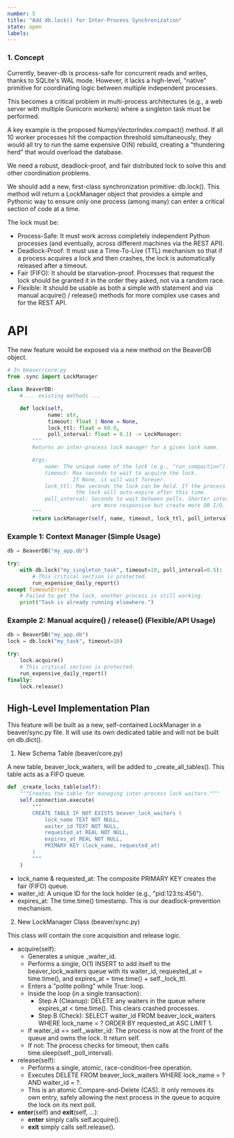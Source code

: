 ```yaml
---
number: 5
title: "Add db.lock() for Inter-Process Synchronization"
state: open
labels:
---
```


### 1. Concept

Currently, beaver-db is process-safe for concurrent reads and writes, thanks to SQLite's WAL mode. However, it lacks a high-level, "native" primitive for coordinating logic between multiple independent processes.

This becomes a critical problem in multi-process architectures (e.g., a web server with multiple Gunicorn workers) where a singleton task must be performed.

A key example is the proposed NumpyVectorIndex.compact() method. If all 10 worker processes hit the compaction threshold simultaneously, they would all try to run the same expensive O(N) rebuild, creating a "thundering herd" that would overload the database.

We need a robust, deadlock-proof, and fair distributed lock to solve this and other coordination problems.

We should add a new, first-class synchronization primitive: db.lock(). This method will return a LockManager object that provides a simple and Pythonic way to ensure only one process (among many) can enter a critical section of code at a time.

The lock must be:

 * Process-Safe: It must work across completely independent Python processes (and eventually, across different machines via the REST API).
 * Deadlock-Proof: It must use a Time-To-Live (TTL) mechanism so that if a process acquires a lock and then crashes, the lock is automatically released after a timeout.
 * Fair (FIFO): It should be starvation-proof. Processes that request the lock should be granted it in the order they asked, not via a random race.
 * Flexible: It should be usable as both a simple with statement and via manual acquire() / release() methods for more complex use cases and for the REST API.

# API

The new feature would be exposed via a new method on the BeaverDB object.

```python
# In beaver/core.py
from .sync import LockManager

class BeaverDB:
    # ... existing methods ...

    def lock(self,
             name: str,
             timeout: float | None = None,
             lock_ttl: float = 60.0,
             poll_interval: float = 0.1) -> LockManager:
        """
        Returns an inter-process lock manager for a given lock name.

        Args:
            name: The unique name of the lock (e.g., "run_compaction").
            timeout: Max seconds to wait to acquire the lock.
                     If None, it will wait forever.
            lock_ttl: Max seconds the lock can be held. If the process crashes,
                      the lock will auto-expire after this time.
            poll_interval: Seconds to wait between polls. Shorter intervals
                           are more responsive but create more DB I/O.
        """
        return LockManager(self, name, timeout, lock_ttl, poll_interval)
```

### Example 1: Context Manager (Simple Usage)

```python
db = BeaverDB("my_app.db")

try:
    with db.lock("my_singleton_task", timeout=10, poll_interval=0.5):
        # This critical section is protected.
        run_expensive_daily_report()
except TimeoutError:
    # Failed to get the lock, another process is still working.
    print("Task is already running elsewhere.")
```

### Example 2: Manual acquire() / release() (Flexible/API Usage)

```python
db = BeaverDB("my_app.db")
lock = db.lock("my_task", timeout=10)

try:
    lock.acquire()
    # This critical section is protected.
    run_expensive_daily_report()
finally:
    lock.release()
```

## High-Level Implementation Plan

This feature will be built as a new, self-contained LockManager in a beaver/sync.py file. It will use its own dedicated table and will not be built on db.dict().

1. New Schema Table (beaver/core.py)

A new table, beaver_lock_waiters, will be added to _create_all_tables(). This table acts as a FIFO queue.

```python
def _create_locks_table(self):
    """Creates the table for managing inter-process lock waiters."""
    self.connection.execute(
        """
        CREATE TABLE IF NOT EXISTS beaver_lock_waiters (
            lock_name TEXT NOT NULL,
            waiter_id TEXT NOT NULL,
            requested_at REAL NOT NULL,
            expires_at REAL NOT NULL,
            PRIMARY KEY (lock_name, requested_at)
        )
        """
    )
```

 * lock_name & requested_at: The composite PRIMARY KEY creates the fair (FIFO) queue.
 * waiter_id: A unique ID for the lock holder (e.g., "pid:123:ts:456").
 * expires_at: The time.time() timestamp. This is our deadlock-prevention mechanism.

2. New LockManager Class (beaver/sync.py)

This class will contain the core acquisition and release logic.
 * acquire(self):
   * Generates a unique _waiter_id.
   * Performs a single, O(1) INSERT to add itself to the beaver_lock_waiters queue with its waiter_id, requested_at = time.time(), and expires_at = time.time() + self._lock_ttl.
   * Enters a "polite polling" while True: loop.
   * Inside the loop (in a single transaction):
     * Step A (Cleanup): DELETE any waiters in the queue where expires_at < time.time(). This clears crashed processes.
     * Step B (Check): SELECT waiter_id FROM beaver_lock_waiters WHERE lock_name = ? ORDER BY requested_at ASC LIMIT 1.
   * If waiter_id == self._waiter_id: The process is now at the front of the queue and owns the lock. It return self.
   * If not: The process checks for timeout, then calls time.sleep(self._poll_interval).
 * release(self):
   * Performs a single, atomic, race-condition-free operation.
   * Executes DELETE FROM beaver_lock_waiters WHERE lock_name = ? AND waiter_id = ?.
   * This is an atomic Compare-and-Delete (CAS). It only removes its own entry, safely allowing the next process in the queue to acquire the lock on its next poll.
 * __enter__(self) and __exit__(self, ...):
   * __enter__ simply calls self.acquire().
   * __exit__ simply calls self.release().
